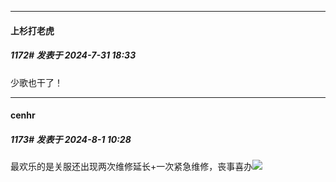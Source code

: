 ﻿
*****

####  上杉打老虎  
##### 1172#       发表于 2024-7-31 18:33

少歌也干了！


*****

####  cenhr  
##### 1173#       发表于 2024-8-1 10:28

最欢乐的是关服还出现两次维修延长+一次紧急维修，丧事喜办<img src="https://static.saraba1st.com/image/smiley/face2017/066.png" referrerpolicy="no-referrer">

